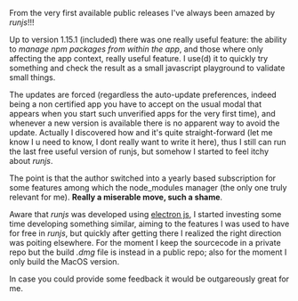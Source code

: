 From the very first available public releases I've always been amazed by _runjs_!!! 

Up to version 1.15.1 (included) there was one really useful feature: the ability to _manage npm packages from within the app_, and those where only affecting the app context, really useful feature.
I use(d) it to quickly try something and check the result as a small javascript playground to validate small things.

The updates are forced (regardless the auto-update preferences, indeed being a non certified app you have to accept on the usual modal that appears when you start such unverified apps for the very first time),
and whenever a new version is available there is no apparent way to avoid the update. Actually I discovered how and it's quite straight-forward (let me know I u need to know, I dont really want to write it here), thus I still can run the last free useful version of runjs, but somehow I started to feel itchy about _runjs_.

The point is that the author switched into a yearly based subscription for some features among which the node_modules manager (the only one truly relevant for me). **Really a miserable move, such a shame**.

Aware that _runjs_ was developed using [electron js](https://www.electronjs.org/), I started investing some time developing something similar, aiming to the features I was used to have for free in _runjs_, but quickly after getting there I realized the right direction was poiting elsewhere. For the moment I keep the sourcecode in a private repo but the build _.dmg_ file is instead in a public repo; also for the moment I only build the MacOS version.

In case you could provide some feedback it would be outgareously great for me.